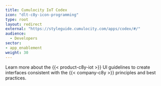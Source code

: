 ```yaml
---
title: Cumulocity IoT Codex
icon: "dlt-c8y-icon-programming"
type: root
layout: redirect
external: "https://styleguide.cumulocity.com/apps/codex/#/"
audience:
  - Developers
sector:
- app_enablement
weight: 30
---
```


Learn more about the {{< product-c8y-iot >}} UI guidelines to create interfaces consistent with the {{< company-c8y >}} principles and best practices.
